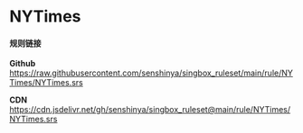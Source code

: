 # NYTimes

#### 规则链接

**Github**
https://raw.githubusercontent.com/senshinya/singbox_ruleset/main/rule/NYTimes/NYTimes.srs

**CDN**
https://cdn.jsdelivr.net/gh/senshinya/singbox_ruleset@main/rule/NYTimes/NYTimes.srs
